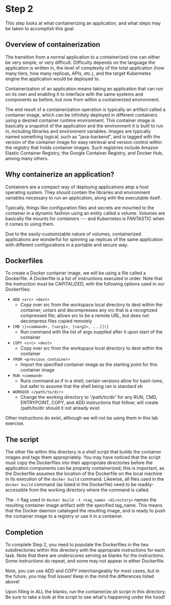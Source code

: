 # Step 2

This step looks at what containerizing an application, and what steps may be taken to accomplish this goal.

## Overview of containerization

The transition from a normal application to a containerized one can either be very simple, or very difficult.  Difficulty depends on the language the application is written in, the level of complexity of the total application (how many tiers, how many replicas, APIs, etc.), and the target Kubernetes engine the application would be deployed to.

Containerization of an application means taking an application that can run on its own and enabling it to interface with the same systems and components as before, but now from within a containerized environment.

The end result of a containerization operation is typically an artifact called a container image, which can be infinitely deployed in different containers using a desired container runtime environment.  This container image is basically a snapshot of the application and the environment it is built to run in, including libraries and environment variables.  Images are typically named something logical, such as "java-backend", and is tagged with the version of the container image for easy retrieval and version control within the registry that holds container images.  Such registries include Amazon Elastic Container Registry, the Google Container Registry, and Docker Hub, among many others.  

## Why containerize an application?

Containers are a compact way of deploying applications atop a host operating system.  They should contain the libraries and environment variables necessary to run an application, along with the executable itself.

Typically, things like configuration files and secrets are mounted to the container in a dynamic fashion using an entity called a volume.  Volumes are basically file mounts for containers --- and Kubernetes is FANTASTIC when it comes to using them.

Due to the easily-customizable nature of volumes, containerized applications are wonderful for spinning up replicas of the same application with different configurations in a portable and secure way.

## Dockerfiles

To create a Docker container image, we will be using a file called a Dockerfile.  A Dockerfile is a list of instructions executed in order.  Note that the instruction must be CAPITALIZED, with the following options used in our Dockerfiles:

- `ADD <src> <dest>`
  - Copy over src from the workspace local directory to dest within the container; untars and decompresses any src that is a recognized compressed file; allows src to be a remote URL, but does not decompress files copied remotely
- `CMD \[<command>, [<arg1>, [<arg2>, ...]]\]`
  - Run command with the list of args supplied after it upon start of the container
- `COPY <src> <dest>`
  - Copy over src from the workspace local directory to dest within the container
- `FROM <previous_container>`
  - Import the specified container image as the starting point for this container image
- `RUN <command>`
  - Runs command as if in a shell; certain versions allow for bash-isms, but safer to assume that the shell being ran is standard sh
- `WORKDIR </path/to/dir>`
  - Change the working directory to '/path/to/dir' for any RUN, CMD, ENTRYPOINT, COPY, and ADD instructions that follow; will create /path/to/dir should it not already exist

Other instructions do exist, although we will not be using them in this lab exercise.

## The script

The other file within this directory is a shell script that builds the container images and tags them appropriately.  You may have noticed that the script must copy the Dockerfiles into their appropriate directories before the application components can be properly containerized; this is important, as the Dockerfile assumes the location of the Dockerfile on the local machine in its execution of the `docker build` command.  Likewise, all files used in the `docker build` command (as listed in the Dockerfile) need to be readily-accessible from the working directory where the command is called.

The `-t` flag used in `docker build -t <tag_name> <directory>` names the resulting container image artifact with the specified tag_name.  This means that the Docker daemon cataloged the resulting image, and is ready to push the container image to a registry or use it in a container.

## Completion

To complete Step 2, you need to populate the Dockerfiles in the two subdirectories within this directory with the appropiate instructions for each task.  Note that there are underscores serving as blanks for the instructions.  Some instructions do repeat, and some may not appear in either Dockerfile.

Note, you can use ADD and COPY interchangeably for most cases, but in the future, you may find issues!  Keep in the mind the differences listed above!

Upon filling in ALL the blanks, run the containerize.sh script in this directory.  Be sure to take a look at the script to see what's happening under the hood!
